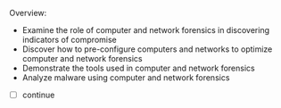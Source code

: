 Overview:
- Examine the role of computer and network forensics in discovering indicators of compromise
- Discover how to pre-configure computers and networks to optimize computer and network forensics
- Demonstrate the tools used in computer and network forensics
- Analyze malware using computer and network forensics

- [ ] continue 
